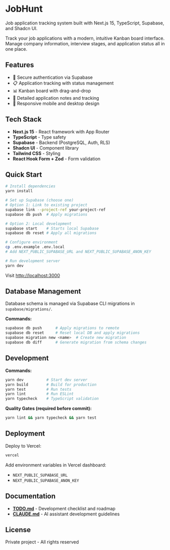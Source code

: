 # JobHunt

Job application tracking system built with Next.js 15, TypeScript, Supabase, and Shadcn UI.


Track your job applications with a modern, intuitive Kanban board interface. Manage company information, interview stages, and application status all in one place.

## Features

- 🔐 Secure authentication via Supabase
- 📋 Application tracking with status management
- 📊 Kanban board with drag-and-drop
- 📝 Detailed application notes and tracking
- 📱 Responsive mobile and desktop design

## Tech Stack

- **Next.js 15** - React framework with App Router
- **TypeScript** - Type safety
- **Supabase** - Backend (PostgreSQL, Auth, RLS)
- **Shadcn UI** - Component library
- **Tailwind CSS** - Styling
- **React Hook Form + Zod** - Form validation

## Quick Start

```bash
# Install dependencies
yarn install

# Set up Supabase (choose one)
# Option 1: Link to existing project
supabase link --project-ref your-project-ref
supabase db push  # Apply migrations

# Option 2: Local development
supabase start    # Starts local Supabase
supabase db reset # Apply all migrations

# Configure environment
cp .env.example .env.local
# Add NEXT_PUBLIC_SUPABASE_URL and NEXT_PUBLIC_SUPABASE_ANON_KEY

# Run development server
yarn dev
```

Visit [http://localhost:3000](http://localhost:3000)

## Database Management

Database schema is managed via Supabase CLI migrations in `supabase/migrations/`.

**Commands:**
```bash
supabase db push      # Apply migrations to remote
supabase db reset     # Reset local DB and apply migrations
supabase migration new <name>  # Create new migration
supabase db diff      # Generate migration from schema changes
```

## Development

**Commands:**
```bash
yarn dev          # Start dev server
yarn build        # Build for production
yarn test         # Run tests
yarn lint         # Run ESLint
yarn typecheck    # TypeScript validation
```

**Quality Gates (required before commit):**
```bash
yarn lint && yarn typecheck && yarn test
```

## Deployment

Deploy to Vercel:

```bash
vercel
```

Add environment variables in Vercel dashboard:
- `NEXT_PUBLIC_SUPABASE_URL`
- `NEXT_PUBLIC_SUPABASE_ANON_KEY`

## Documentation

- **[TODO.md](./TODO.md)** - Development checklist and roadmap
- **[CLAUDE.md](./CLAUDE.md)** - AI assistant development guidelines

## License

Private project - All rights reserved
